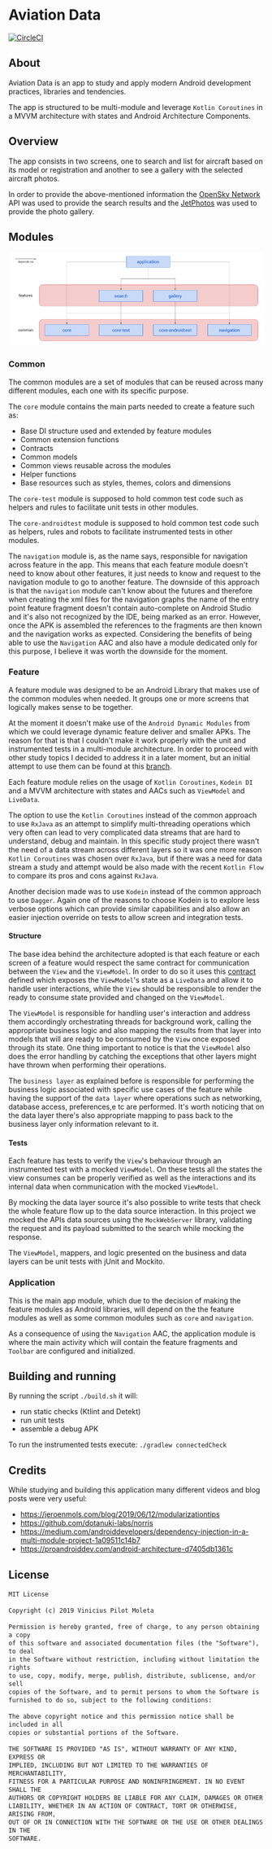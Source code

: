 # Aviation Data

[![CircleCI](https://circleci.com/gh/vinicius-pmoleta/aviation-data.svg?style=svg&circle-token=7ad79d72c0bb17b0cbf52455e9f73360d218040d)](https://circleci.com/gh/vinicius-pmoleta/aviation-data)

## About

Aviation Data is an app to study and apply modern Android development practices, libraries and tendencies.

The app is structured to be multi-module and leverage `Kotlin Coroutines` in a MVVM architecture with states and Android Architecture Components.

## Overview

The app consists in two screens, one to search and list for aircraft based on its model or registration and another to see a gallery with the selected aircraft photos.

In order to provide the above-mentioned information the [OpenSky Network](https://opensky-network.org/) API was used to provide the search results and the [JetPhotos](https://www.jetphotos.com/) was used to provide the photo gallery.

## Modules

![modules-diagram](.github/modules-diagram.png)

### Common

The common modules are a set of modules that can be reused across many different modules, each one with its specific purpose.

The `core` module contains the main parts needed to create a feature such as:
- Base DI structure used and extended by feature modules
- Common extension functions
- Contracts
- Common models
- Common views reusable across the modules
- Helper functions
- Base resources such as styles, themes, colors and dimensions

The `core-test` module is supposed to hold common test code such as helpers and rules to facilitate unit tests in other modules.

The `core-androidtest` module is supposed to hold common test code such as helpers, rules and robots to facilitate instrumented tests in other modules.

The `navigation` module is, as the name says, responsible for navigation across feature in the app. This means that each feature module doesn't need to know about other features, it just needs to know and request to the navigation module to go to another feature. The downside of this approach is that the `navigation` module can't know about the futures and therefore when creating the xml files for the navigation graphs the name of the entry point feature fragment doesn't contain auto-complete on Android Studio and it's also not recognized by the IDE, being marked as an error. However, once the APK is assembled the references to the fragments are then known and the navigation works as expected. Considering the benefits of being able to use the `Navigation` AAC and also have a module dedicated only for this purpose, I believe it was worth the downside for the moment.

### Feature

A feature module was designed to be an Android Library that makes use of the common modules when needed. It groups one or more screens that logically makes sense to be together.

At the moment it doesn't make use of the `Android Dynamic Modules` from which we could leverage dynamic feature deliver and smaller APKs. The reason for that is that I couldn't make it work properly with the unit and instrumented tests in a multi-module architecture. In order to proceed with other study topics I decided to address it in a later moment, but an initial attempt to use them can be found at this [branch](https://github.com/vinicius-pmoleta/aviation-data/tree/improvement/adding-dynamic-modules).

Each feature module relies on the usage of `Kotlin Coroutines`, `Kodein DI` and a MVVM architecture with states and AACs such as `ViewModel` and `LiveData`.

The option to use the `Kotlin Coroutines` instead of the common approach to use `RxJava` as an attempt to simplify multi-threading operations which very often can lead to very complicated data streams that are hard to understand, debug and maintain. In this specific study project there wasn't the need of a data stream across different layers so it was one more reason `Kotlin Coroutines` was chosen over `RxJava`, but if there was a need for data stream a study and attempt would be also made with the recent `Kotlin Flow` to compare its pros and cons against `RxJava`.

Another decision made was to use `Kodein` instead of the common approach to use `Dagger`. Again one of the reasons to choose Kodein is to explore less verbose options which can provide similar capabilities and also allow an easier injection override on tests to allow screen and integration tests. 

#### Structure

The base idea behind the architecture adopted is that each feature or each screen of a feature would respect the same contract for communication between the `View` and the `ViewModel`. In order to do so it uses this [contract](https://github.com/vinicius-pmoleta/aviation-data/blob/master/common/core/src/main/java/com/aviationdata/common/core/structure/Contract.kt) defined which exposes the `ViewModel`'s state as a `LiveData` and allow it to handle user interactions, while the `View` should be responsible to render the ready to consume state provided and changed on the `ViewModel`.   

The `ViewModel` is responsible for handling user's interaction and address them accordingly orchestrating threads for background work, calling the appropriate business logic and also mapping the results from that layer into models that will are ready to be consumed by the `View` once exposed through its state. One thing important to notice is that the `ViewModel` also does the error handling by catching the exceptions that other layers might have thrown when performing their operations.

The `business layer` as explained before is responsible for performing the business logic associated with specific use cases of the feature while having the support of the `data layer` where operations such as networking, database access, preferences,e tc are performed. It's worth noticing that on the data layer there's also appropriate mapping to pass back to the business layer only information relevant to it.

#### Tests

Each feature has tests to verify the `View`'s behaviour through an instrumented test with a mocked `ViewModel`. On these tests all the states the view consumes can be properly verified as well as the interactions and its internal data when communication with the mocked `ViewModel`.

By mocking the data layer source it's also possible to write tests that check the whole feature flow up to the data source interaction. In this project we mocked the APIs data sources using the `MockWebServer` library, validating the request and its payload submitted to the search while mocking the response. 

The `ViewModel`, mappers, and logic presented on the business and data layers can be unit tests with jUnit and Mockito. 

### Application

This is the main app module, which due to the decision of making the feature modules as Android libraries, will depend on the the feature modules as well as some common modules such as `core` and `navigation`.

As a consequence of using the `Navigation` AAC, the application module is where the main activity which will contain the feature fragments and `Toolbar` are configured and initialized.

## Building and running

By running the script `./build.sh` it will:
- run static checks (Ktlint and Detekt)
- run unit tests
- assemble a debug APK

To run the instrumented tests execute: `./gradlew connectedCheck`

## Credits

While studying and building this application many different videos and blog posts were very useful:
- https://jeroenmols.com/blog/2019/06/12/modularizationtips
- https://github.com/dotanuki-labs/norris
- https://medium.com/androiddevelopers/dependency-injection-in-a-multi-module-project-1a09511c14b7
- https://proandroiddev.com/android-architecture-d7405db1361c

## License

```
MIT License

Copyright (c) 2019 Vinicius Pilot Moleta

Permission is hereby granted, free of charge, to any person obtaining a copy
of this software and associated documentation files (the "Software"), to deal
in the Software without restriction, including without limitation the rights
to use, copy, modify, merge, publish, distribute, sublicense, and/or sell
copies of the Software, and to permit persons to whom the Software is
furnished to do so, subject to the following conditions:

The above copyright notice and this permission notice shall be included in all
copies or substantial portions of the Software.

THE SOFTWARE IS PROVIDED "AS IS", WITHOUT WARRANTY OF ANY KIND, EXPRESS OR
IMPLIED, INCLUDING BUT NOT LIMITED TO THE WARRANTIES OF MERCHANTABILITY,
FITNESS FOR A PARTICULAR PURPOSE AND NONINFRINGEMENT. IN NO EVENT SHALL THE
AUTHORS OR COPYRIGHT HOLDERS BE LIABLE FOR ANY CLAIM, DAMAGES OR OTHER
LIABILITY, WHETHER IN AN ACTION OF CONTRACT, TORT OR OTHERWISE, ARISING FROM,
OUT OF OR IN CONNECTION WITH THE SOFTWARE OR THE USE OR OTHER DEALINGS IN THE
SOFTWARE.
```